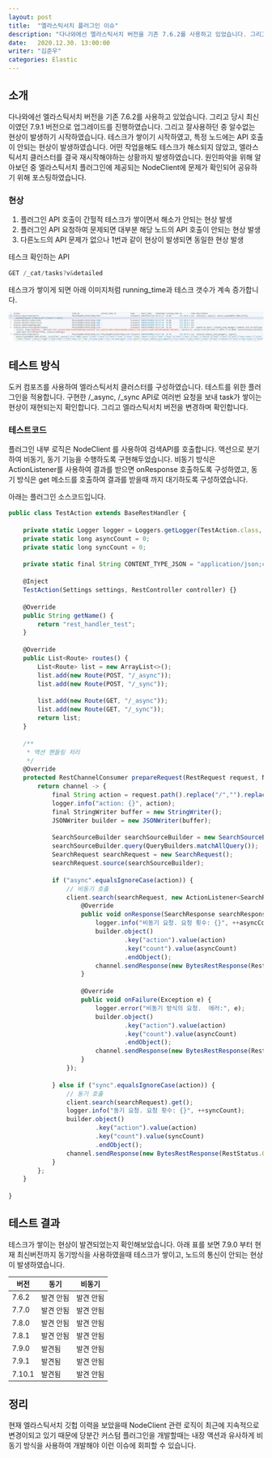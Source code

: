 ```yaml
---
layout: post
title:  "엘라스틱서치 플러그인 이슈"
description: "다나와에선 엘라스틱서치 버전을 기존 7.6.2를 사용하고 있었습니다. 그리고 당시 최신이였던 7.9.1 버전으로 업그레이드를 진행하였습니다. 그리고 잘사용하던 중 알수없는 현상이 발생하기 시작하였습니다. 테스크가 쌓이기 시작하였고, 특정 노드에는 API 호출이 안되는 현상이 발생하였습니다.  어떤 작업을해도 테스크가 해소되지 않았고, 엘라스틱서치 클러스터를 결국 재시작해야하는 상황까지 발생하였습니다. 원인파악을 위해 알아보던 중 엘라스틱서치 플러그인에 제공되는 NodeClient에 문제가 확인되어 공유하기 위해 포스팅하였습니다." 
date:   2020.12.30. 13:00:00
writer: "김준우"  
categories: Elastic
---
```

## 소개
다나와에선 엘라스틱서치 버전을 기존 7.6.2를 사용하고 있었습니다. 그리고 당시 최신이였던 7.9.1 버전으로 업그레이드를 진행하였습니다. 그리고 잘사용하던 중 알수없는 현상이 발생하기 시작하였습니다. 테스크가 쌓이기 시작하였고, 특정 노드에는 API 호출이 안되는 현상이 발생하였습니다.  어떤 작업을해도 테스크가 해소되지 않았고, 엘라스틱서치 클러스터를 결국 재시작해야하는 상황까지 발생하였습니다. 원인파악을 위해 알아보던 중 엘라스틱서치 플러그인에 제공되는 NodeClient에 문제가 확인되어 공유하기 위해 포스팅하였습니다.

### 현상

1. 플러그인 API 호출이 간헐적 테스크가 쌓이면서 해소가 안되는 현상 발생
2. 플러그인 API 요청하여 문제되면 대부분 해당 노드의 API 호출이 안되는 현상 발생
3. 다른노드의 API 문제가 없으나 1번과 같이 현상이 발생되면 동일한 현상 발생

테스크 확인하는 API

```jsx
GET /_cat/tasks?v&detailed
```

테스크가 쌓이게 되면 아래 이미지처럼 running_time과 테스크 갯수가 계속 증가합니다.

![/images/2020-12-30-elasticsearch-plugins-issue/Untitled.png](/images/2020-12-30-elasticsearch-plugins-issue/Untitled.png)

## 테스트 방식

도커 컴포즈를 사용하여 엘라스틱서치 클러스터를 구성하였습니다. 테스트를 위한 플러그인을 적용합니다. 구현한 /_async, /_sync API로 여러번 요청을 보내 task가 쌓이는 현상이 재현되는지 확인합니다. 그리고 엘라스틱서치 버전을 변경하며 확인합니다.

### 테스트코드

플러그인 내부 로직은 NodeClient 를 사용하여 검색API를 호출합니다. 액션으로 분기하여 비동기, 동기 기능을 수행하도록 구현해두었습니다. 비동기 방식은 ActionListener를 사용하여 결과를 받으면 onResponse  호출하도록 구성하였고, 동기 방식은 get 메소드를 호출하여 결과를 받을때 까지 대기하도록 구성하였습니다. 

아래는 플러그인 소스코드입니다.

```jsx
public class TestAction extends BaseRestHandler {

	private static Logger logger = Loggers.getLogger(TestAction.class, "");
	private static long asyncCount = 0;
	private static long syncCount = 0;

	private static final String CONTENT_TYPE_JSON = "application/json;charset=UTF-8";

	@Inject
	TestAction(Settings settings, RestController controller) {}

	@Override
	public String getName() {
		return "rest_handler_test";
	}

	@Override
	public List<Route> routes() {
		List<Route> list = new ArrayList<>();
		list.add(new Route(POST, "/_async"));
		list.add(new Route(POST, "/_sync"));

		list.add(new Route(GET, "/_async"));
		list.add(new Route(GET, "/_sync"));
		return list;
	}

	/**
	 * 액션 핸들링 처리
	 */
	@Override
	protected RestChannelConsumer prepareRequest(RestRequest request, NodeClient client) throws IOException {
		return channel -> {
			final String action = request.path().replace("/","").replace("_", "");
			logger.info("action: {}", action);
			final StringWriter buffer = new StringWriter();
			JSONWriter builder = new JSONWriter(buffer);

			SearchSourceBuilder searchSourceBuilder = new SearchSourceBuilder();
			searchSourceBuilder.query(QueryBuilders.matchAllQuery());
			SearchRequest searchRequest = new SearchRequest();
			searchRequest.source(searchSourceBuilder);

			if ("async".equalsIgnoreCase(action)) {
				// 비동기 호춣
				client.search(searchRequest, new ActionListener<SearchResponse>() {
					@Override
					public void onResponse(SearchResponse searchResponse) {
						logger.info("비동기 요청. 요청 횟수: {}", ++asyncCount);
						builder.object()
								.key("action").value(action)
								.key("count").value(asyncCount)
								.endObject();
						channel.sendResponse(new BytesRestResponse(RestStatus.OK, CONTENT_TYPE_JSON, buffer.toString()));
					}

					@Override
					public void onFailure(Exception e) {
						logger.error("비동기 방식의 요청.  에러:", e);
						builder.object()
								.key("action").value(action)
								.key("count").value(asyncCount)
								.endObject();
						channel.sendResponse(new BytesRestResponse(RestStatus.INTERNAL_SERVER_ERROR, CONTENT_TYPE_JSON, buffer.toString()));
					}
				});

			} else if ("sync".equalsIgnoreCase(action)) {
				// 동기 호춣
				client.search(searchRequest).get();
				logger.info("동기 요청. 요청 횟수: {}", ++syncCount);
				builder.object()
						.key("action").value(action)
						.key("count").value(syncCount)
						.endObject();
				channel.sendResponse(new BytesRestResponse(RestStatus.OK, CONTENT_TYPE_JSON, buffer.toString()));
			}
		};
	}

}
```

## 테스트 결과

테스크가 쌓이는 현상이 발견되었는지 확인해보았습니다. 아래 표를 보면 7.9.0 부터 현재 최신버전까지 동기방식을 사용하였을때 테스크가 쌓이고, 노드의 통신이 안되는 현상이 발생하였습니다. 

|버전|동기|비동기|
|---|---|---|
|7.6.2|발견 안됨|발견 안됨|
|7.7.0|발견 안됨|발견 안됨|
|7.8.0|발견 안됨|발견 안됨|
|7.8.1|발견 안됨|발견 안됨|
|7.9.0|발견됨|발견 안됨|
|7.9.1|발견됨|발견 안됨|
|7.10.1|발견됨|발견 안됨|

## 정리

현재 엘라스틱서치 깃헙 이력을 보았을때 NodeClient 관련 로직이  최근에 지속적으로 변경이되고 있기 때문에 당분간 커스텀 플러그인을 개발할때는 내장 액션과 유사하게 비동기 방식을 사용하여 개발해야 이런 이슈에 회피할 수 있습니다.